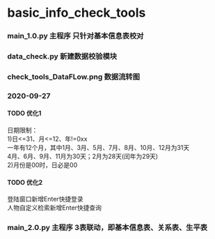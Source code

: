 # basic_info_check_tools

### main_1.0.py  主程序      只针对基本信息表校对
### data_check.py  新建数据校验模块
### check_tools_DataFLow.png  数据流转图

### 2020-09-27
#### TODO 优化1
日期限制：<br>
1)日<=31、月<=12、年!=0xx<br>
一年有12个月，其中1月、3月、5月、7月、8月、10月、12月为31天<br>
4月、6月、9月、11月为30天；2月为28天(闰年为29天)<br>
2)月份是00时，日必是00<br>
#### TODO 优化2
登陆窗口新增Enter快捷登录<br>
人物自定义检索新增Enter快捷查询

### main_2.0.py  主程序      3表联动，即基本信息表、关系表、生平表
